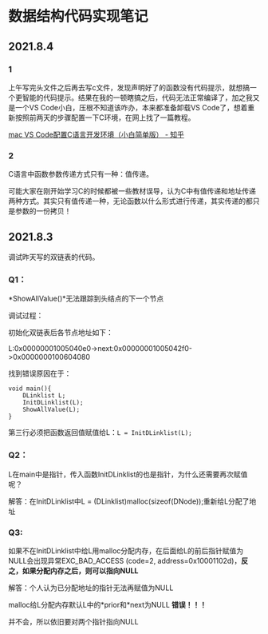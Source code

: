 # 数据结构代码实现笔记

## 2021.8.4

### 1

上午写完头文件之后再去写c文件，发现声明好了的函数没有代码提示，就想搞一个更智能的代码提示。结果在我的一顿瞎搞之后，代码无法正常编译了，加之我又是一个VS Code小白，压根不知道该咋办，本来都准备卸载VS Code了，想着重新按照前两天的步骤配置一下C环境，在网上找了一篇教程。

[mac VS Code配置C语言开发环境（小白简单版） - 知乎](https://zhuanlan.zhihu.com/p/134093277)

### 2

C语言中函数参数传递方式只有一种：值传递。

可能大家在刚开始学习C的时候都被一些教材误导，认为C中有值传递和地址传递两种方式。其实只有值传递一种，无论函数以什么形式进行传递，其实传递的都只是参数的一份拷贝！

## 2021.8.3

调试昨天写的双链表的代码。

### Q1：

*ShowAllValue()*无法跟踪到头结点的下一个节点

调试过程：

初始化双链表后各节点地址如下：

L:0x00000001005040e0->next:0x00000001005042f0->0x0000000100604080

找到错误原因在于：

```
void main(){
    DLinklist L;
    InitDLinklist(L);
    ShowAllValue(L);
}
```

第三行必须把函数返回值赋值给L：`L = InitDLinklist(L);`

### Q2：

L在main中是指针，传入函数InitDLinklist的也是指针，为什么还需要再次赋值呢？

解答：在InitDLinklist中L = (DLinklist)malloc(sizeof(DNode));重新给L分配了地址

### Q3:

如果不在InitDLinklist中给L用malloc分配内存，在后面给L的前后指针赋值为NULL会出现异常EXC_BAD_ACCESS (code=2, address=0x10001102d)，**反之，如果分配内存之后，则可以指向NULL**

解答：个人认为已分配地址的指针无法再赋值为NULL

malloc给L分配内存默认L中的*prior和\*next为NULL **错误！！！**

并不会，所以依旧要对两个指针指向NULL

